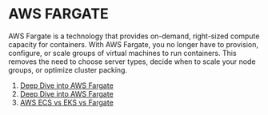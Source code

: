# AWS FARGATE
AWS Fargate is a technology that provides on-demand, right-sized compute capacity for containers. With AWS Fargate, you no longer have to provision, configure, or scale groups of virtual machines to run containers. This removes the need to choose server types, decide when to scale your node groups, or optimize cluster packing.

1. [Deep Dive into AWS Fargate](https://www.youtube.com/watch?v=IEvLkwdFgnU&ab_channel=AmazonWebServices)
2. [Deep Dive into AWS Fargate](https://www.youtube.com/watch?v=xBgiArJHv7E&ab_channel=AmazonWebServices)
3. [AWS ECS vs EKS vs Fargate](https://www.youtube.com/watch?v=HoXEyXIf6_U&ab_channel=AgentofChange)
